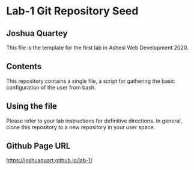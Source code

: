# Lab-1 Git Repository Seed
## Joshua Quartey
This file is the template for the first lab in Ashesi Web Development 2020.

## Contents

This repository contains a single file, a script for gathering the basic configuration of the user from bash.

## Using the file

Please refer to your lab instructions for definitive directions. In general, clone this repository to a new repository in your user space.

## Github Page URL
https://joshuaquart.github.io/lab-1/